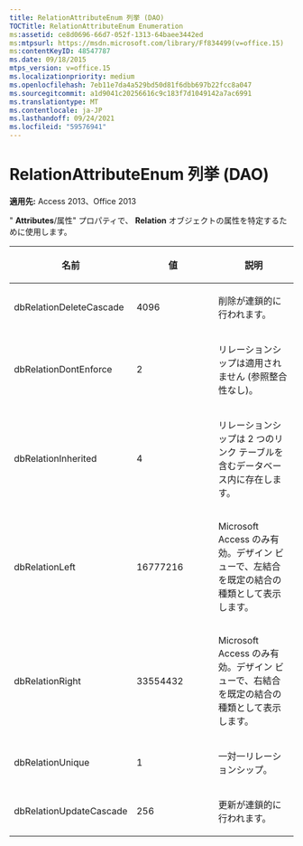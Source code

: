 ```yaml
---
title: RelationAttributeEnum 列挙 (DAO)
TOCTitle: RelationAttributeEnum Enumeration
ms:assetid: ce8d0696-66d7-052f-1313-64baee3442ed
ms:mtpsurl: https://msdn.microsoft.com/library/Ff834499(v=office.15)
ms:contentKeyID: 48547787
ms.date: 09/18/2015
mtps_version: v=office.15
ms.localizationpriority: medium
ms.openlocfilehash: 7eb11e7da4a529bd50d81f6dbb697b22fcc8a047
ms.sourcegitcommit: a1d9041c20256616c9c183f7d1049142a7ac6991
ms.translationtype: MT
ms.contentlocale: ja-JP
ms.lasthandoff: 09/24/2021
ms.locfileid: "59576941"
---
```

# <a name="relationattributeenum-enumeration-dao"></a>RelationAttributeEnum 列挙 (DAO)


**適用先:** Access 2013、Office 2013

" **Attributes**/属性" プロパティで、 **Relation** オブジェクトの属性を特定するために使用します。

<table>
<colgroup>
<col style="width: 33%" />
<col style="width: 33%" />
<col style="width: 33%" />
</colgroup>
<thead>
<tr class="header">
<th><p>名前</p></th>
<th><p>値</p></th>
<th><p>説明</p></th>
</tr>
</thead>
<tbody>
<tr class="odd">
<td><p>dbRelationDeleteCascade</p></td>
<td><p>4096</p></td>
<td><p>削除が連鎖的に行われます。</p></td>
</tr>
<tr class="even">
<td><p>dbRelationDontEnforce</p></td>
<td><p>2</p></td>
<td><p>リレーションシップは適用されません (参照整合性なし)。</p></td>
</tr>
<tr class="odd">
<td><p>dbRelationInherited</p></td>
<td><p>4 </p></td>
<td><p>リレーションシップは 2 つのリンク テーブルを含むデータベース内に存在します。</p></td>
</tr>
<tr class="even">
<td><p>dbRelationLeft</p></td>
<td><p>16777216</p></td>
<td><p>Microsoft Access のみ有効。デザイン ビューで、左結合を既定の結合の種類として表示します。</p></td>
</tr>
<tr class="odd">
<td><p>dbRelationRight</p></td>
<td><p>33554432</p></td>
<td><p>Microsoft Access のみ有効。デザイン ビューで、右結合を既定の結合の種類として表示します。</p></td>
</tr>
<tr class="even">
<td><p>dbRelationUnique</p></td>
<td><p>1</p></td>
<td><p>一対一リレーションシップ。</p></td>
</tr>
<tr class="odd">
<td><p>dbRelationUpdateCascade</p></td>
<td><p>256</p></td>
<td><p>更新が連鎖的に行われます。</p></td>
</tr>
</tbody>
</table>

